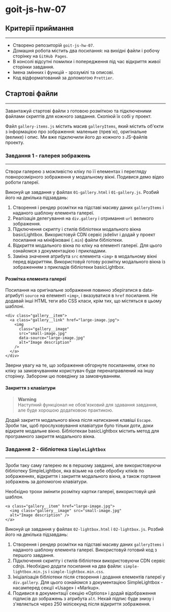 # goit-js-hw-07
## Критерії приймання

---

- Створено репозиторій ```goit-js-hw-07```.
- Домашня робота містить два посилання: на вихідні файли і робочу сторінку на ```GitHub Pages```.
- В консолі відсутні помилки і попередження під час відкриття живої сторінки завдання.
- Імена змінних і функцій - зрозумілі та описові.
- Код відформатований за допомогою ```Prettier```.

## Стартові файли

---

Завантажуй стартові файли з готовою розміткою та підключеними файлами скриптів для кожного завдання.
Скопіюй їх собі у проект.

Файл ```gallery-items.js``` містить масив ```galleryItems```, який містить об'єкти з інформацією про
зображення: маленьке (прев`ю), оригінальне (велике) і опис. Ми вже підключили його до кожного з
JS-файлів проекту.

### Завдання 1 - галерея зображень

---

Створи галерею з можливістю кліку по її елементах і перегляду повнорозмірного зображення у
модальному вікні. Подивися демо відео роботи галереї.

Виконуй це завдання у файлах ```01-gallery.html``` і ```01-gallery.js```. Розбий його на декілька
підзавдань:

1. Створення і рендер розмітки на підставі масиву даних ```galleryItems``` і наданого шаблону елемента
   галереї.
2. Реалізація делегування на ```div.gallery``` і отримання ```url``` великого зображення.
3. Підключення скрипту і стилів бібліотеки модального вікна basicLightbox. Використовуй CDN сервіс
   jsdelivr і додай у проект посилання на мініфіковані (```.min```) файли бібліотеки.
4. Відкриття модального вікна по кліку на елементі галереї. Для цього ознайомся з документацією і
   прикладами.
5. Заміна значення атрибута ```src``` елемента ```<img>``` в модальному вікні перед відкриттям. Використовуй
   готову розмітку модального вікна із зображенням з прикладів бібліотеки basicLightbox.

#### Розмітка елемента галереї

Посилання на оригінальне зображення повинно зберігатися в data-атрибуті ```source``` на елементі
```<img>```, і вказуватися в ```href``` посилання. Не додавай інші HTML теги або CSS класи, крім тих, що
містяться в цьому шаблоні.

```
<div class="gallery__item">
  <a class="gallery__link" href="large-image.jpg">
    <img
      class="gallery__image"
      src="small-image.jpg"
      data-source="large-image.jpg"
      alt="Image description"
    />
  </a>
</div>
```

Зверни увагу на те, що зображення обгорнуте посиланням, отже по кліку за замовчуванням користувач
буде перенаправлений на іншу сторінку. Заборони цю поведінку за замовчуванням.

#### Закриття з клавіатури 

> **Warning**  
> Наступний функціонал не обов'язковий для здавання завдання, але буде хорошою додатковою практикою.  

Додай закриття модального вікна після натискання клавіші ```Escape```. Зроби так, щоб прослуховування клавіатури було тільки доти, доки відкрите модальне вікно. Бібліотекаи basicLightbox містить метод для програмного закриття модального вікна.

### Завдання 2 - бібліотека ```SimpleLightbox```

---

Зроби таку саму галерею як в першому завданні, але використовуючи бібліотеку SimpleLightbox, яка візьме на себе обробку кліків по зображеннях, відкриття і закриття модального вікна, а також гортання зображень за допомогою клавіатури.

Необхідно трохи змінити розмітку картки галереї, використовуй цей шаблон.

```
<a class="gallery__item" href="large-image.jpg">
  <img class="gallery__image" src="small-image.jpg"
  alt="Image description" />
</a>
```

Виконуй це завдання у файлах ```02-lightbox.html``` і ```02-lightbox.js```. Розбий його на декілька підзавдань:
1. Створення і рендер розмітки на підставі масиву даних ```galleryItems``` і наданого шаблону елемента галереї. Використовуй готовий код з першого завдання. 
2. Підключення скрипту і стилів бібліотеки використовуючи CDN сервіс cdnjs. Необхідно додати посилання на два файли: ```simple-lightbox.min.js``` і ```simple-lightbox.min.css```. 
3. Ініціалізація бібліотеки після створення і додання елементів галереї у ```div.gallery```. Для цього ознайомся з документацією SimpleLightbox - насамперед секції «Usage» і
«Markup». 
4. Подивися в документації секцію «Options» і додай відображення підписів до зображень з атрибута ```alt```. Нехай підпис буде знизу і з'являється через 250 мілісекунд після відкриття зображення.
